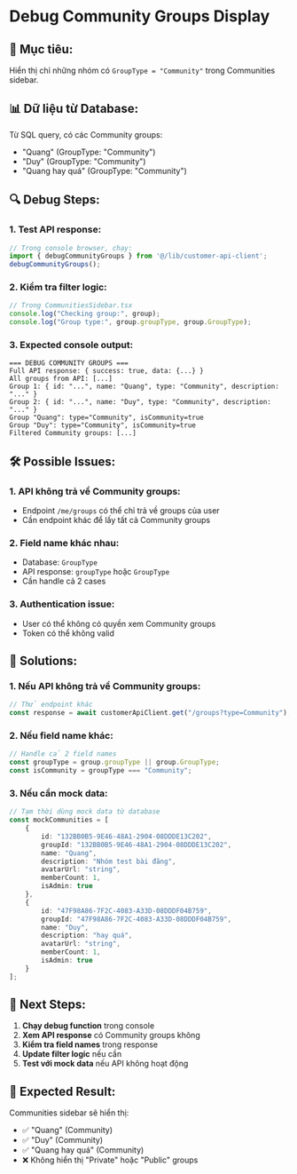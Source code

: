 # Debug Community Groups Display

## 🎯 **Mục tiêu:**
Hiển thị chỉ những nhóm có `GroupType = "Community"` trong Communities sidebar.

## 📊 **Dữ liệu từ Database:**
Từ SQL query, có các Community groups:
- "Quang" (GroupType: "Community")
- "Duy" (GroupType: "Community") 
- "Quang hay quá" (GroupType: "Community")

## 🔍 **Debug Steps:**

### 1. **Test API response:**
```javascript
// Trong console browser, chạy:
import { debugCommunityGroups } from '@/lib/customer-api-client';
debugCommunityGroups();
```

### 2. **Kiểm tra filter logic:**
```javascript
// Trong CommunitiesSidebar.tsx
console.log("Checking group:", group);
console.log("Group type:", group.groupType, group.GroupType);
```

### 3. **Expected console output:**
```
=== DEBUG COMMUNITY GROUPS ===
Full API response: { success: true, data: {...} }
All groups from API: [...]
Group 1: { id: "...", name: "Quang", type: "Community", description: "..." }
Group 2: { id: "...", name: "Duy", type: "Community", description: "..." }
Group "Quang": type="Community", isCommunity=true
Group "Duy": type="Community", isCommunity=true
Filtered Community groups: [...]
```

## 🛠️ **Possible Issues:**

### 1. **API không trả về Community groups:**
- Endpoint `/me/groups` có thể chỉ trả về groups của user
- Cần endpoint khác để lấy tất cả Community groups

### 2. **Field name khác nhau:**
- Database: `GroupType`
- API response: `groupType` hoặc `GroupType`
- Cần handle cả 2 cases

### 3. **Authentication issue:**
- User có thể không có quyền xem Community groups
- Token có thể không valid

## 🎯 **Solutions:**

### 1. **Nếu API không trả về Community groups:**
```typescript
// Thử endpoint khác
const response = await customerApiClient.get("/groups?type=Community");
```

### 2. **Nếu field name khác:**
```typescript
// Handle cả 2 field names
const groupType = group.groupType || group.GroupType;
const isCommunity = groupType === "Community";
```

### 3. **Nếu cần mock data:**
```typescript
// Tạm thời dùng mock data từ database
const mockCommunities = [
    {
        id: "132BB0B5-9E46-48A1-2904-08DDDE13C202",
        groupId: "132BB0B5-9E46-48A1-2904-08DDDE13C202", 
        name: "Quang",
        description: "Nhóm test bài đăng",
        avatarUrl: "string",
        memberCount: 1,
        isAdmin: true
    },
    {
        id: "47F98A86-7F2C-4083-A33D-08DDDF04B759",
        groupId: "47F98A86-7F2C-4083-A33D-08DDDF04B759",
        name: "Duy", 
        description: "hay quá",
        avatarUrl: "string",
        memberCount: 1,
        isAdmin: true
    }
];
```

## 📝 **Next Steps:**

1. **Chạy debug function** trong console
2. **Xem API response** có Community groups không
3. **Kiểm tra field names** trong response
4. **Update filter logic** nếu cần
5. **Test với mock data** nếu API không hoạt động

## 🎯 **Expected Result:**

Communities sidebar sẽ hiển thị:
- ✅ "Quang" (Community)
- ✅ "Duy" (Community)  
- ✅ "Quang hay quá" (Community)
- ❌ Không hiển thị "Private" hoặc "Public" groups
